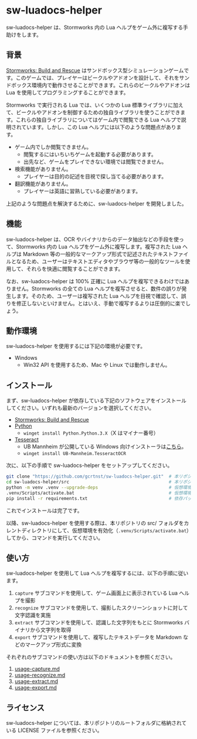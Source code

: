 # sw-luadocs-helper
sw-luadocs-helper は、Stormworks 内の Lua ヘルプをゲーム外に複写する手助けをします。

## 背景
[Stormworks: Build and Rescue](https://store.steampowered.com/app/573090/Stormworks_Build_and_Rescue/) はサンドボックス型シミュレーションゲームです。このゲームでは、プレイヤーはビークルやアドオンを設計して、それをサンドボックス環境内で動作させることができます。これらのビークルやアドオンは Lua を使用してプログラミングすることができます。

Stormworks で実行される Lua では、いくつかの Lua 標準ライブラリに加えて、ビークルやアドオンを制御するための独自ライブラリを使うことができます。これらの独自ライブラリについてはゲーム内で閲覧できる Lua ヘルプで説明されています。しかし、この Lua ヘルプには以下のような問題点があります。
- ゲーム内でしか閲覧できません。
  - 閲覧するにはいちいちゲームを起動する必要があります。
  - 出先など、ゲームをプレイできない環境では閲覧できません。
- 検索機能がありません。
  - プレイヤーは目的の記述を目視で探し当てる必要があります。
- 翻訳機能がありません。
  - プレイヤーは英語に習熟している必要があります。

上記のような問題点を解決するために、sw-luadocs-helper を開発しました。

## 機能
sw-luadocs-helper は、OCR やバイナリからのデータ抽出などの手段を使って、Stormworks 内の Lua ヘルプをゲーム外に複写します。複写された Lua ヘルプは Markdown 等の一般的なマークアップ形式で記述されたテキストファイルとなるため、ユーザーはテキストエディタやブラウザ等の一般的なツールを使用して、それらを快適に閲覧することができます。

なお、sw-luadocs-helper は 100% 正確に Lua ヘルプを複写できるわけではありません。Stormworks の全ての Lua ヘルプを複写させると、数件の誤りが発生します。そのため、ユーザーは複写された Lua ヘルプを目視で確認して、誤りを修正しないといけません。とはいえ、手動で複写するよりは圧倒的に楽でしょう。

## 動作環境
sw-luadocs-helper を使用するには下記の環境が必要です。
- Windows
  - Win32 API を使用するため、Mac や Linux では動作しません。

## インストール
まず、sw-luadocs-helper が依存している下記のソフトウェアをインストールしてください。いずれも最新のバージョンを選択してください。
- [Stormworks: Build and Rescue](https://store.steampowered.com/app/573090/Stormworks_Build_and_Rescue/)
- [Python](https://www.python.org/)
  - `winget install Python.Python.3.X`（X はマイナー番号）
- [Tesseract](https://github.com/tesseract-ocr/tesseract)
  - UB Mannheim が公開している Windows 向けインストーラは[こちら](https://github.com/UB-Mannheim/tesseract/wiki)。
  - `winget install UB-Mannheim.TesseractOCR`

次に、以下の手順で sw-luadocs-helper をセットアップしてください。

```sh
git clone "https://github.com/gcrtnst/sw-luadocs-helper.git"  # 本リポジトリをローカルにクローン
cd sw-luadocs-helper/src                                      # 本リポジトリの src/ フォルダに移動
python -m venv .venv --upgrade-deps                           # 仮想環境を作成
.venv/Scripts/activate.bat                                    # 仮想環境の有効化
pip install -r requirements.txt                               # 依存パッケージのインストール
```

これでインストールは完了です。

以降、sw-luadocs-helper を使用する際は、本リポジトリの src/ フォルダをカレントディレクトリにして、仮想環境を有効化（`.venv/Scripts/activate.bat`）してから、コマンドを実行してください。

## 使い方
sw-luadocs-helper を使用して Lua ヘルプを複写するには、以下の手順に従います。
1. `capture` サブコマンドを使用して、ゲーム画面上に表示されている Lua ヘルプを撮影
2. `recognize` サブコマンドを使用して、撮影したスクリーンショットに対して文字認識を実施
3. `extract` サブコマンドを使用して、認識した文字列をもとに Stormworks バイナリから文字列を取得
4. `export` サブコマンドを使用して、複写したテキストデータを Markdown などのマークアップ形式に変換

それぞれのサブコマンドの使い方は以下のドキュメントを参照ください。
1. [usage-capture.md](usage-capture.md)
2. [usage-recognize.md](usage-recognize.md)
3. [usage-extract.md](usage-extract.md)
4. [usage-export.md](usage-export.md)

## ライセンス
sw-luadocs-helper については、本リポジトリのルートフォルダに格納されている LICENSE ファイルを参照ください。

